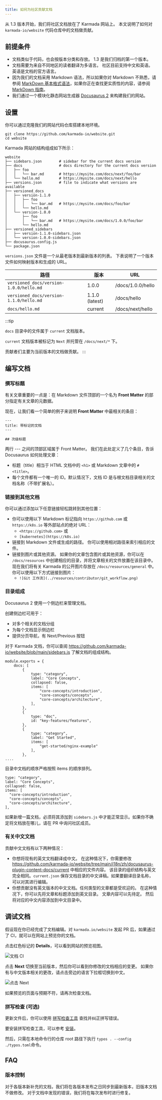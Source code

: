 ```yaml
---
title: 如何为社区贡献文档
---
```


从 1.3 版本开始，我们将社区文档放在了 Karmada 网站上。
本文说明了如何对 `karmada-io/website` 代码仓库中的文档做贡献。

## 前提条件

- 文档类似于代码，也会按版本分类和存放。
  1.3 是我们归档的第一个版本。
- 文档需要为来自不同地区的读者翻译为多语言。
  社区目前支持中文和英语。
  英语是文档的官方语言。
- 因为我们的文档采用 Markdown 语法，所以如果你对 Markdown 不熟悉，请参阅 [MarkDown 基本格式语法](https://guides.github.com/features/mastering-markdown/)，如果你正在查找更实质性的内容，请参阅 [MarkDown 指南](https://www.markdownguide.org/)。
- 我们通过一个模块化静态网站生成器 [Docusaurus 2](https://docusaurus.io/) 来构建我们的网站。

## 设置

你可以通过克隆我们的网站代码仓库搭建本地环境。

```shell
git clone https://github.com/karmada-io/website.git
cd website
```

Karmada 网站的结构组成如下所示：

```
website
├── sidebars.json        # sidebar for the current docs version
├── docs                 # docs directory for the current docs version
│   ├── foo
│   │   └── bar.md       # https://mysite.com/docs/next/foo/bar
│   └── hello.md         # https://mysite.com/docs/next/hello
├── versions.json        # file to indicate what versions are available
├── versioned_docs
│   ├── version-1.1.0
│   │   ├── foo
│   │   │   └── bar.md   # https://mysite.com/docs/foo/bar
│   │   └── hello.md
│   └── version-1.0.0
│       ├── foo
│       │   └── bar.md   # https://mysite.com/docs/1.0.0/foo/bar
│       └── hello.md
├── versioned_sidebars
│   ├── version-1.1.0-sidebars.json
│   └── version-1.0.0-sidebars.json
├── docusaurus.config.js
└── package.json
```

`versions.json` 文件是一个从最老版本到最新版本的列表。
下表说明了一个版本文件如何映射版本和生成的 URL。

| 路径                                    | 版本        | URL               |
| --------------------------------------- | -------------- | ----------------- |
| `versioned_docs/version-1.0.0/hello.md` | 1.0.0          | /docs/1.0.0/hello |
| `versioned_docs/version-1.1.0/hello.md` | 1.1.0 (latest) | /docs/hello       |
| `docs/hello.md`                         | current        | /docs/next/hello  |

:::tip

`docs` 目录中的文件属于 `current` 文档版本。

`current` 文档版本被标记为 `Next` 并托管在 `/docs/next/*` 下。

贡献者们主要为当前版本的文档做贡献。
:::

## 编写文档

### 撰写标题

有关文章重要的一点是：在 Markdown 文件顶部的一个名为 **Front Matter** 的部分指定有关文章的元数据。

现在，让我们看一个简单的例子来说明 **Front Matter** 中最相关的条目：

```
---
title: 带标记的文档
---

## 次级标题
```

两行 --- 之间的顶部区域属于 Front Matter。
我们在此处定义了几个条目，告诉 Docusaurus 如何处理文章：
* 标题（title）相当于 HTML 文档中的 `<h1>` 或 Markdown 文章中的 `# <title>`。
* 每个文件都有一个唯一的 ID。默认情况下，文档 ID 是与根文档目录相关的文档名称（不带扩展名）。

### 链接到其他文档

你可以通过添加以下任意链接轻松跳转到其他位置：
* 你可以使用以下 Markdown 标记指向 `https://github.com` 或 `https://k8s.io` 等外部站点的绝对 URL：
   * `<https://github.com>` 或
   * `[kubernetes](https://k8s.io)`
* 链接到 Markdown 文件或生成的路径。
  你可以使用相对路径来索引相应的文件。
* 链接到图片或其他资源。
  如果你的文章包含图片或其他资源，你可以在 `/docs/resources` 中创建相应的目录，并将文章相关的文件放置在该目录中。
  现在我们将有关 Karmada 的公开图片存放在 `/docs/resources/general` 中。你可以使用以下方式链接到图片：
  * `![Git 工作流](../resources/contributor/git_workflow.png)`

### 目录组成

Docusaurus 2 使用一个侧边栏来管理文档。

创建侧边栏可用于：
* 对多个相关的文档分组
* 为每个文档显示侧边栏
* 提供分页导航，有 Next/Previous 按钮

对于 Karmada 文档，你可以查阅 <https://github.com/karmada-io/website/blob/main/sidebars.js> 了解文档的组成结构。

```
module.exports = {
    docs: [
        {
            type: "category",
            label: "Core Concepts",
            collapsed: false,
            items: [
                "core-concepts/introduction",
                "core-concepts/concepts",
                "core-concepts/architecture",
            ],
        },
        {
            type: "doc",
            id: "key-features/features",
        },
        {
            type: "category",
            label: "Get Started",
            items: [
                "get-started/nginx-example"
            ],
        },
....
```

目录中文档的顺序严格按照 items 的顺序排列。
```
type: "category",
label: "Core Concepts",
collapsed: false,
items: [
  "core-concepts/introduction",
  "core-concepts/concepts",
  "core-concepts/architecture",
],
```

如果新增一篇文档，必须将其添加到 `sidebars.js` 中才能正常显示。如果你不确定将文档放在哪儿，请在 PR 中询问社区成员。

### 有关中文文档

贡献中文文档有以下两种情况：
* 你想将现有的英文文档翻译成中文。
  在这种情况下，你需要修改 <https://github.com/karmada-io/website/tree/main/i18n/zh/docusaurus-plugin-content-docs/current> 中相应的文件内容。
  该目录的组织结构与英文完全相同。`current.json` 保存文档目录的中文译稿。如果要翻译目录名称，可以对其进行编辑。
* 你想贡献没有英文版本的中文文档。任何类型的文章都是受欢迎的。
  在这种情况下，你可以先将文章和标题添加到英文目录。
  文章内容可以先待定。
  然后将对应的中文内容添加到中文目录中。

## 调试文档

假设现在你已经完成了文档编辑。对 `karmada.io/website` 发起 PR 后，如果通过了 CI，就可以在网站上预览你的文档。

点击红色标记的 **Details**，可以看到网站的预览视图。

![文档 CI](../resources/contributor/debug-docs.png)

点击 **Next** 切换至当前版本，然后你可以看到你修改的文档相应的变更。
如果你有与中文版本相关的更改，请点击旁边的语言下拉框切换到中文。

![点击 Next](../resources/contributor/click-next.png)

如果预览的页面与预期不符，请再次检查文档。

### 拼写检查 (可选)

更新文件后，你可以使用 [拼写检查工具](https://github.com/crate-ci/typos) 查找并纠正拼写错误。

要安装拼写检查工具，可以参考 [安装](https://github.com/crate-ci/typos?tab=readme-ov-file#install)。

然后，只需在本地命令行的仓库 root 路径下执行 `typos . --config ./typos.toml`命令。

## FAQ

### 版本控制

对于各版本新补充的文档，我们将在各版本发布之日同步到最新版本，旧版本文档不做修改。
对于文档中发现的错误，我们将在每次发布时进行修复。
